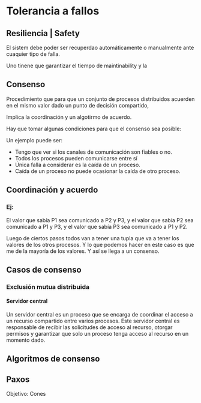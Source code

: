 # Tolerancia a fallos 


## Resiliencia | Safety

El sistem debe poder ser recuperdao automáticamente o manualmente ante cuaquier tipo de falla.


Uno tinene que garantizar el tiempo de maintinability y la 

## Consenso

Procedimiento que para que un conjunto de procesos distribuidos acuerden en el mismo valor dado un punto de decisión compartido,

Implica la coordinación y un algotirmo de acuerdo.


Hay que tomar algunas condiciones para que el consenso sea posible:

Un ejemplo puede ser:

* Tengo que ver si los canales de comunicación son fiables o no.
* Todos los procesos pueden comunicarse entre sí
* Única falla a considerar es la caída de un proceso.
* Caída de un proceso no puede ocasionar la caída de otro proceso.

## Coordinación y acuerdo


### Ej: 
El valor que sabía P1 sea comunicado a P2 y P3, y el valor que sabía P2 sea comunicado a P1 y P3, y el valor que sabía P3 sea comunicado a P1 y P2.

Luego de ciertos pasos todos van a tener una tupla que va a tener los valores de los otros procesos. Y lo que podemos hacer en este caso es que me de la mayoría de los valores. Y así se llega a un consenso.



## Casos de consenso

### Exclusión mutua distribuida

#### Servidor central 

Un servidor central es un proceso que se encarga de coordinar el acceso a un recurso compartido entre varios procesos. Este servidor central es responsable de recibir las solicitudes de acceso al recurso, otorgar permisos y garantizar que solo un proceso tenga acceso al recurso en un momento dado.




## Algoritmos de consenso



## Paxos


Objetivo: Cones




